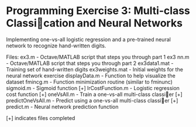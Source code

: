 # Programming Exercise 3: Multi-class Classication and Neural Networks

Implementing one-vs-all logistic regression and a pre-trained neural
network to recognize hand-written digits.

Files:
ex3.m - Octave/MATLAB script that steps you through part 1
ex3 nn.m - Octave/MATLAB script that steps you through part 2
ex3data1.mat - Training set of hand-written digits
ex3weights.mat - Initial weights for the neural network exercise
displayData.m - Function to help visualize the dataset
fmincg.m - Function minimization routine (similar to fminunc)
sigmoid.m - Sigmoid function
[+] lrCostFunction.m - Logistic regression cost function
[+] oneVsAll.m - Train a one-vs-all multi-class classier
[+] predictOneVsAll.m - Predict using a one-vs-all multi-class classier
[+] predict.m - Neural network prediction function

[+] indicates files completed
